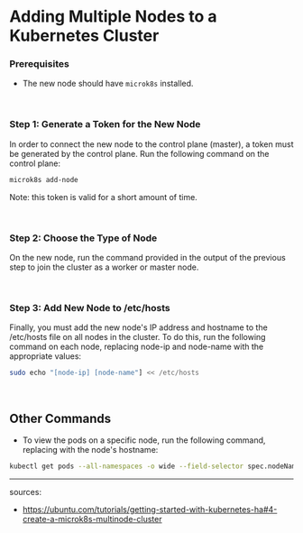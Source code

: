 # Adding Multiple Nodes to a Kubernetes Cluster
### Prerequisites
- The new node should have `microk8s` installed.

<br/>

### Step 1: Generate a Token for the New Node
In order to connect the new node to the control plane (master), a token must be generated by the control plane. Run the following command on the control plane:

```bash
microk8s add-node
```

Note: this token is valid for a short amount of time.

<br/>

### Step 2: Choose the Type of Node
On the new node, run the command provided in the output of the previous step to join the cluster as a worker or master node.

<br/>

### Step 3: Add New Node to /etc/hosts
Finally, you must add the new node's IP address and hostname to the /etc/hosts file on all nodes in the cluster. To do this, run the following command on each node, replacing node-ip and node-name with the appropriate values:
```bash
sudo echo "[node-ip] [node-name"] << /etc/hosts
```

<br/>

## Other Commands
- To view the pods on a specific node, run the following command, replacing <node> with the node's hostname: 
```bash
kubectl get pods --all-namespaces -o wide --field-selector spec.nodeName=<node>
```

----
sources: 
- https://ubuntu.com/tutorials/getting-started-with-kubernetes-ha#4-create-a-microk8s-multinode-cluster